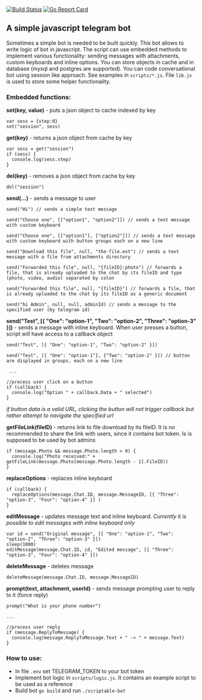 [![Build Status](https://travis-ci.com/Dilshat/telegram-bot.svg?branch=master)](https://travis-ci.com/Dilshat/telegram-bot)
[![Go Report Card](https://goreportcard.com/badge/github.com/Dilshat/telegram-bot)](https://goreportcard.com/report/github.com/Dilshat/telegram-bot)

## A simple javascript telegram bot

Sometimes a simple bot is needed to be built quickly. This bot allows to write logic of bot in javascript. The script can use embedded methods to implement various functionality: sending messages with attachments, custom keyboards and inline options. You can store objects in cache and in database (mysql and postgres are supported). You can code conversational bot using session like approach. See examples in `scripts/*.js`. File `lib.js` is used to store some helper functionality.

### Embedded functions:

**set(key, value)** - puts a json object to cache indexed by key
```
var sess = {step:0}
set("session", sess)
```


**get(key)** - returns a json object from cache by key
```
var sess = get("session")
if (sess) {
  console.log(sess.step) 
}
```


**del(key)** - removes a json object from cache by key
```
del("session")
```


**send(...)** - sends a message to user
```
send("Hi") // sends a simple text message

send("Choose one", [["option1", "option2"]]) // sends a text message with custom keyboard

send("Choose one", [["option1"], ["option2"]]) // sends a text message with custom keyboard with button groups each on a new line

send("Download this file", null, "the-file.ext") // sends a text message with a file from attachments directory

send("Forwarded this file", null, "{fileID}:photo") // forwards a file, that is already uploaded to the chat by its fileID and type (photo, video, audio) separated by colon

send("Forwarded this file", null, "{fileID}") // forwards a file, that is already uploaded to the chat by its fileID as a generic document

send("hi Admin", null, null, adminId) // sends a message to the specified user (by telegram id)
```

**send("Test", [{ "One": "option-1", "Two": "option-2", "Three": "option-3" }])** - sends a message with inline keyboard.
 When user presses a button, script will have access to a callback object

```
send("Test", [{ "One": "option-1", "Two": "option-2" }])

send("Test", [{ "One": "option-1"}, {"Two": "option-2" }]) // button are displayed in groups, each on a new line

 ...

//process user click on a button
if (callback) {
  console.log("Option " + callback.Data + " selected")
}
```
 _if button data is a valid URL, clicking the button will not trigger callback but rather attempt to navigate the specified url_


**getFileLink(fileID)** - returns link to file download by its fileID. It is no recommended to share the link with users, since it contains bot token. Is is supposed to be used by bot admins
```
if (message.Photo && message.Photo.length > 0) {
  console.log("Photo received:" + getFileLink(message.Photo[message.Photo.length - 1].FileID))
}
```


**replaceOptions** - replaces inline keyboard
```
if (callback) {
  replaceOptions(message.Chat.ID, message.MessageID, [{ "Three": "option-3", "Four": "option-4" }] )
}
```


**editMessage** - updates message text and inline keyboard. _Currently it is possible to edit messages with inline keyboard only_
```
var id = send("Original message", [{ "One": "option-1", "Two": "option-2", "Three": "option-3" }])
sleep(1000)
editMessage(message.Chat.ID, id, "Edited message", [{ "Three": "option-3", "Four": "option-4" }])

```


**deleteMessage** - deletes message
```
deleteMessage(message.Chat.ID, message.MessageID)
```

**prompt(text, attachment, userId)** - sends message prompting user to reply to it (force reply)
```
prompt("What is your phone number") 

...

//process user reply
if (message.ReplyToMessage) {
  console.log(message.ReplyToMessage.Text + " -> " + message.Text)
}
```



### How to use:

+ In file `.env` set TELEGRAM_TOKEN to your bot token
+ Implement bot logic in `scripts/logic.js`. It contains an example script to be used as a reference
+ Build bot `go build` and run `./scriptable-bot`
